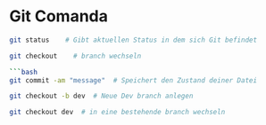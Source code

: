 # Git Comanda

```bash
git status    # Gibt aktuellen Status in dem sich Git befindet 
```

```bash
git checkout    # branch wechseln 

```bash
git commit -am "message"  # Speichert den Zustand deiner Datei
```

```bash
git checkout -b dev  # Neue Dev branch anlegen 
```

```bash
git checkout dev  # in eine bestehende branch wechseln 
```